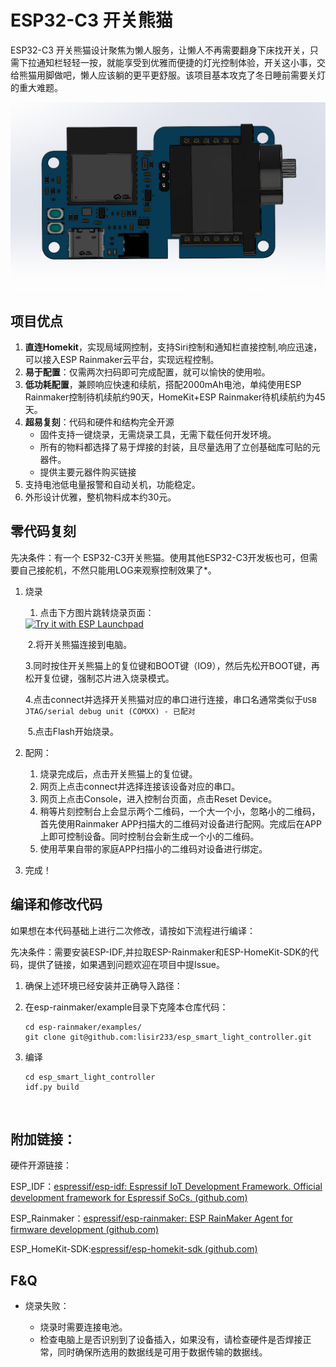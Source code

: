 # ESP32-C3 开关熊猫

ESP32-C3 开关熊猫设计聚焦为懒人服务，让懒人不再需要翻身下床找开关，只需下拉通知栏轻轻一按，就能享受到优雅而便捷的灯光控制体验，开关这小事，交给熊猫用脚做吧，懒人应该躺的更平更舒服。该项目基本攻克了冬日睡前需要关灯的重大难题。



![image-20230923130225741](pic/image-20230923130225741.png)

## 项目优点

1. **直连Homekit**，实现局域网控制，支持Siri控制和通知栏直接控制,响应迅速，可以接入ESP Rainmaker云平台，实现远程控制。
2. **易于配置**：仅需两次扫码即可完成配置，就可以愉快的使用啦。
3. **低功耗配置**，兼顾响应快速和续航，搭配2000mAh电池，单纯使用ESP Rainmaker控制待机续航约90天，HomeKit+ESP Rainmaker待机续航约为45天。
4. **超易复刻**：代码和硬件和结构完全开源
   - 固件支持一键烧录，无需烧录工具，无需下载任何开发环境。
   - 所有的物料都选择了易于焊接的封装，且尽量选用了立创基础库可贴的元器件。
   - 提供主要元器件购买链接
5. 支持电池低电量报警和自动关机，功能稳定。
6. 外形设计优雅，整机物料成本约30元。

## 零代码复刻

先决条件：有一个 ESP32-C3开关熊猫。使用其他ESP32-C3开发板也可，但需要自己接舵机，不然只能用LOG来观察控制效果了*。

1. 烧录

   1. 点击下方图片跳转烧录页面：

   <a href="https://espressif.github.io/esp-launchpad/?flashConfigURL=https://lisir233.github.io/esp_smart_light_controller/config.toml">
       <img alt="Try it with ESP Launchpad" src="https://espressif.github.io/esp-launchpad/assets/try_with_launchpad.png" width="250" height="70">
   </a>

   ​	2.将开关熊猫连接到电脑。

   ​	3.同时按住开关熊猫上的复位键和BOOT键（IO9），然后先松开BOOT键，再松开复位键，强制芯片进入烧录模式。

   ​	4.点击connect并选择开关熊猫对应的串口进行连接，串口名通常类似于`USB JTAG/serial debug unit (COMXX) - 已配对`

   ​	5.点击Flash开始烧录。

2. 配网：

   1. 烧录完成后，点击开关熊猫上的复位键。
   2. 网页上点击connect并选择连接该设备对应的串口。
   3. 网页上点击Console，进入控制台页面，点击Reset Device。
   4. 稍等片刻控制台上会显示两个二维码，一个大一个小，忽略小的二维码，首先使用Rainmaker APP扫描大的二维码对设备进行配网。完成后在APP上即可控制设备。同时控制台会新生成一个小的二维码。
   5. 使用苹果自带的家庭APP扫描小的二维码对设备进行绑定。

3. 完成！

   [^注]: ESP3232-C3模组的flash必须大于等于4M

## 编译和修改代码

如果想在本代码基础上进行二次修改，请按如下流程进行编译：

先决条件：需要安装ESP-IDF,并拉取ESP-Rainmaker和ESP-HomeKit-SDK的代码，提供了链接，如果遇到问题欢迎在项目中提Issue。

1. 确保上述环境已经安装并正确导入路径：

2. 在esp-rainmaker/example目录下克隆本仓库代码：

   ```
   cd esp-rainmaker/examples/
   git clone git@github.com:lisir233/esp_smart_light_controller.git
   ```

3. 编译

   ```
   cd esp_smart_light_controller
   idf.py build
   ```

​	

## 附加链接：

硬件开源链接：

ESP_IDF：[espressif/esp-idf: Espressif IoT Development Framework. Official development framework for Espressif SoCs. (github.com)](https://github.com/espressif/esp-idf)

ESP_Rainmaker：[espressif/esp-rainmaker: ESP RainMaker Agent for firmware development (github.com)](https://github.com/espressif/esp-rainmaker)

ESP_HomeKit-SDK:[espressif/esp-homekit-sdk (github.com)](https://github.com/espressif/esp-homekit-sdk)

## F&Q

- 烧录失败：

  - 烧录时需要连接电池。
  - 检查电脑上是否识别到了设备插入，如果没有，请检查硬件是否焊接正常，同时确保所选用的数据线是可用于数据传输的数据线。

